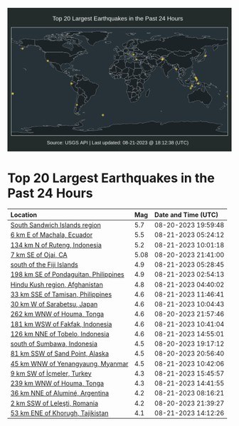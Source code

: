 ![Map](./map.png)

# Top 20 Largest Earthquakes in the Past 24 Hours

| Location | Mag | Date and Time (UTC) |
|:---|:---|:---|
| [South Sandwich Islands region](https://earthquake.usgs.gov/earthquakes/eventpage/us7000kpp4) | 5.7 | 08-20-2023 19:59:48 |
| [6 km E of Machala, Ecuador](https://earthquake.usgs.gov/earthquakes/eventpage/us7000kpt4) | 5.5 | 08-21-2023 05:24:12 |
| [134 km N of Ruteng, Indonesia](https://earthquake.usgs.gov/earthquakes/eventpage/us7000kpuh) | 5.2 | 08-21-2023 10:01:18 |
| [7 km SE of Ojai, CA](https://earthquake.usgs.gov/earthquakes/eventpage/ci39645386) | 5.08 | 08-20-2023 21:41:00 |
| [south of the Fiji Islands](https://earthquake.usgs.gov/earthquakes/eventpage/us7000kptc) | 4.9 | 08-21-2023 05:28:45 |
| [198 km SE of Pondaguitan, Philippines](https://earthquake.usgs.gov/earthquakes/eventpage/us7000kps6) | 4.9 | 08-21-2023 02:54:13 |
| [Hindu Kush region, Afghanistan](https://earthquake.usgs.gov/earthquakes/eventpage/us7000kpsr) | 4.8 | 08-21-2023 04:40:02 |
| [33 km SSE of Tamisan, Philippines](https://earthquake.usgs.gov/earthquakes/eventpage/us7000kpvp) | 4.6 | 08-21-2023 11:46:41 |
| [30 km W of Sarabetsu, Japan](https://earthquake.usgs.gov/earthquakes/eventpage/us7000kpuk) | 4.6 | 08-21-2023 10:04:43 |
| [262 km WNW of Houma, Tonga](https://earthquake.usgs.gov/earthquakes/eventpage/us7000kpqm) | 4.6 | 08-20-2023 21:57:46 |
| [181 km WSW of Fakfak, Indonesia](https://earthquake.usgs.gov/earthquakes/eventpage/us7000kpve) | 4.6 | 08-21-2023 10:41:04 |
| [126 km NNE of Tobelo, Indonesia](https://earthquake.usgs.gov/earthquakes/eventpage/us7000kpww) | 4.6 | 08-21-2023 14:55:01 |
| [south of Sumbawa, Indonesia](https://earthquake.usgs.gov/earthquakes/eventpage/us7000kpnu) | 4.5 | 08-20-2023 19:17:12 |
| [81 km SSW of Sand Point, Alaska](https://earthquake.usgs.gov/earthquakes/eventpage/us7000kppt) | 4.5 | 08-20-2023 20:56:40 |
| [45 km WNW of Yenangyaung, Myanmar](https://earthquake.usgs.gov/earthquakes/eventpage/us7000kpvh) | 4.5 | 08-21-2023 10:42:06 |
| [9 km SW of İçmeler, Turkey](https://earthquake.usgs.gov/earthquakes/eventpage/us7000kpx5) | 4.3 | 08-21-2023 15:45:57 |
| [239 km WNW of Houma, Tonga](https://earthquake.usgs.gov/earthquakes/eventpage/us7000kpwt) | 4.3 | 08-21-2023 14:41:55 |
| [36 km NNE of Aluminé, Argentina](https://earthquake.usgs.gov/earthquakes/eventpage/us7000kpu5) | 4.2 | 08-21-2023 08:16:21 |
| [2 km SSW of Leleşti, Romania](https://earthquake.usgs.gov/earthquakes/eventpage/us7000kpq7) | 4.2 | 08-20-2023 21:39:27 |
| [53 km ENE of Khorugh, Tajikistan](https://earthquake.usgs.gov/earthquakes/eventpage/us7000kpwc) | 4.1 | 08-21-2023 14:12:26 |
